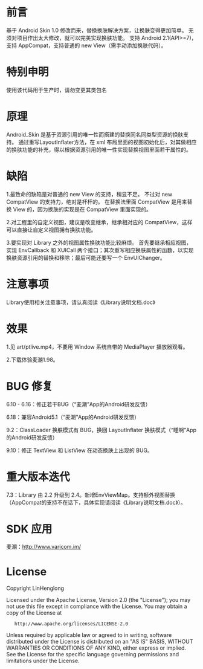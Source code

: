 # 前言
基于 Android Skin 1.0 修改而来，替换换肤解决方案，让换肤变得更加简单。
无须对项目作出太大修改，就可以完美实现换肤功能。
支持 Android 2.1(API>=7)，支持 AppCompat，支持普通的 new View（需手动添加换肤代码）。

# 特别申明
使用该代码用于生产时，请勿变更其类包名

# 原理
Android_Skin 是基于资源引用的唯一性而搭建的替换同名同类型资源的换肤支持。
通过重写LayoutInflater方法，在 xml 布局里面的视图初始化后，对其做相应的换肤功能的补充，得以根据资源引用的唯一性实现替换视图里面若干属性的。

# 缺陷
1.最致命的缺陷是对普通的 new View 的支持，稍显不足。
     不过对 new CompatView 的支持力，绝对是杆杆的。
     在替换法里面 CompatView 是用来替换 View 的，因为换肤的实现是在 CompatView 里面实现的。

2.对工程里的自定义视图，建议是改变继承，继承相对应的 CompatView，这样可以直接让自定义视图拥有换肤功能。

3.要实现对 Library 之外的视图属性换肤功能比较麻烦。
     首先要继承相应视图，实现 EnvCallback 和 XUICall 两个接口；其次重写相应换肤属性的函数，以实现换肤资源引用的替换和移除；最后可能还要写一个 EnvUIChanger。

# 注意事项
Library使用相关注意事项，请认真阅读《Library说明文档.doc》

# 效果
1.见 art/ptlive.mp4，不要用 Window 系统自带的 MediaPlayer 播放器观看。

2.下载体验麦潮1.98。

# BUG 修复
6.10 - 6.16：修正若干BUG（“麦潮”App的Android研发反馈）

6.18：兼容Android5.1（“麦潮”App的Android研发反馈）

9.2：ClassLoader 换肤模式有 BUG，换回 LayoutInflater 换肤模式（“睡啊”App的Android研发反馈）

9.10：修正 TextView 和 ListView 在动态换肤上出现的 BUG。

# 重大版本迭代
7.3：Library 由 2.2 升级到 2.4。新增EnvViewMap。支持额外视图替换（AppCompat的支持不在话下，具体实现请阅读《Library说明文档.doc》）。

# SDK 应用
麦潮：http://www.varicom.im/

# License

   Copyright LinHenglong

   Licensed under the Apache License, Version 2.0 (the "License");
   you may not use this file except in compliance with the License.
   You may obtain a copy of the License at

       http://www.apache.org/licenses/LICENSE-2.0

   Unless required by applicable law or agreed to in writing, software
   distributed under the License is distributed on an "AS IS" BASIS,
   WITHOUT WARRANTIES OR CONDITIONS OF ANY KIND, either express or implied.
   See the License for the specific language governing permissions and
   limitations under the License.
